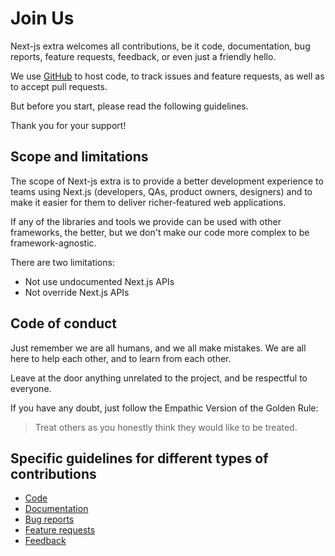 # Join Us

Next-js extra welcomes all contributions, be it code, documentation, bug reports, feature requests, feedback, or even just a friendly hello.

We use [GitHub](https://github.com/nextjs-extra/nextjs-extra) to host code, to track issues and feature requests, as well as to accept pull requests.

But before you start, please read the following guidelines.

Thank you for your support!

## Scope and limitations

The scope of Next-js extra is to provide a better development experience to teams using Next.js (developers, QAs, product owners, designers) and to make it easier for them to deliver richer-featured web applications.

If any of the libraries and tools we provide can be used with other frameworks, the better, but we don't make our code more complex to be framework-agnostic.

There are two limitations:

- Not use undocumented Next.js APIs
- Not override Next.js APIs

## Code of conduct

Just remember we are all humans, and we all make mistakes. We are all here to help each other, and to learn from each other.

Leave at the door anything unrelated to the project, and be respectful to everyone.

If you have any doubt, just follow the Empathic Version of the Golden Rule:

> Treat others as you honestly think they would like to be treated.

## Specific guidelines for different types of contributions

- [Code](contributing-guidelines/code)
- [Documentation](contributing-guidelines/documentation)
- [Bug reports](contributing-guidelines/bug-reports)
- [Feature requests](contributing-guidelines/feature-requests)
- [Feedback](contributing-guidelines/feedback)
